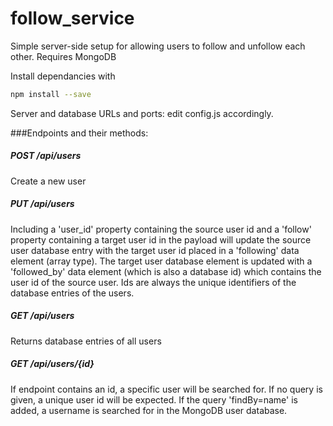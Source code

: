 # follow_service
Simple server-side setup for allowing users to follow and unfollow each other. Requires MongoDB

Install dependancies with
```bash
npm install --save
```

Server and database URLs and ports: edit config.js accordingly.

###Endpoints and their methods:

##### POST /api/users

Create a new user

##### PUT /api/users

Including a 'user_id' property containing the source user id and a 'follow' property containing a target user id in the payload will update the source user database entry with the target user id placed in a 'following' data element (array type). The target user database element is updated with a 'followed_by' data element (which is also a database id) which contains the user id of the source user. Ids are always the unique identifiers of the database entries of the users.

##### GET /api/users

Returns database entries of all users

##### GET /api/users/{id}

If endpoint contains an id, a specific user will be searched for. If no query is given, a unique user id will be expected. If the query 'findBy=name' is added, a username is searched for in the MongoDB user database.

